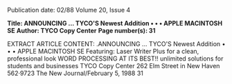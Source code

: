 Publication date: 02/88
Volume 20, Issue 4

**Title: ANNOUNCING ... TYCO'S Newest Addition • • • APPLE MACINTOSH SE**
**Author: TYCO Copy Center**
**Page number(s): 31**

EXTRACT ARTICLE CONTENT:
.ANNOUNCING ... 
TYCO'S Newest Addition • • • 
APPLE MACINTOSH SE 
Featuring: 
Laser Writer Plus 
for a clean, professional look 
WORD PROCESSING AT ITS BEST!! 
unlimited solutions for students and businesses 
TYCO Copy Center 
262 Elm Street in New Haven 
562·9723 
The New Journal/February 5, 1988 31